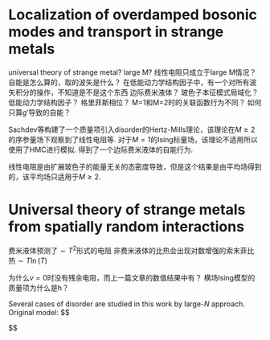 # Localization of overdamped bosonic modes and transport in strange metals
universal theory of strange metal?
large M? 线性电阻只成立于large M情况？
自能是怎么算的，取的波矢是什么？
在低能动力学结构因子中，有一个对所有波矢积分的操作，不知道是不是这个东西
边际费米液体？
玻色子本征模式局域化？
低能动力学结构因子？
格里菲斯相位？
M=1和M=2时的关联函数行为不同？
如何只算$g'$导致的自能？

Sachdev等构建了一个质量项引入disorder的Hertz-Mills理论，该理论在$M \ge 2$的序参量场下观察到了线性电阻等. 对于$M = 1$的Ising标量场，该理论不适用所以使用了HMC进行模拟. 得到了一个边际费米液体的自能行为. 

线性电阻是由扩展玻色子的能量无关的态密度导致，但是这个结果是由平均场得到的，该平均场只适用于$M \ge 2$.


# Universal theory of strange metals from spatially random interactions
费米液体预测了$\sim T^2$形式的电阻
非费米液体的比热会出现对数增强的索末菲比热$\sim T\ln(T)$

为什么$v = 0$时没有残余电阻，而上一篇文章的数值结果中有？
横场Ising模型的质量项为什么是h？

Several cases of disorder are studied in this work by large-$N$ approach.
Original model:
$$

$$